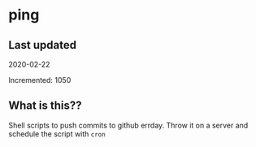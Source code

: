 # ping

## Last updated
2020-02-22

Incremented: 1050

## What is this??
Shell scripts to push commits to github errday. Throw it on a server and schedule the script with `cron`
